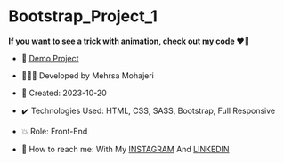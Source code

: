 # Bootstrap_Project_1

**If you want to see a trick with animation, check out my code ♥️👀**  
       
    
- 🔗 [Demo Project]()
  
- 👩🏻‍💻 Developed by Mehrsa Mohajeri 

- 📆 Created: 2023-10-20

- ✔️ Technologies Used: HTML, CSS, SASS, Bootstrap, Full Responsive

- 💥 Role: Front-End

- 📲 How to reach me: With My [INSTAGRAM](https://www.instagram.com/mehrsa_mohajeri_developer) And [LINKEDIN](https://www.linkedin.com/in/mehrsa-mohajeri-developer)
